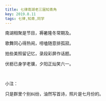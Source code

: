```yaml
---
title: 七律南湖老三届知青角
key: 2019.8.11
tags: 七律,知青,同学
---
```


南湖相聚是节目，褥暑隆冬常期及。

歌舞同心得热闹，唠嗑随意排孤寂。

拍些美照留记忆，录段彩屏作话题。

伏枥已身学老骥，夕阳正灿笑六一。

</br>

小注：

只是群里个别纠纷，油然写首诗，照片是七月份的。

</br>

